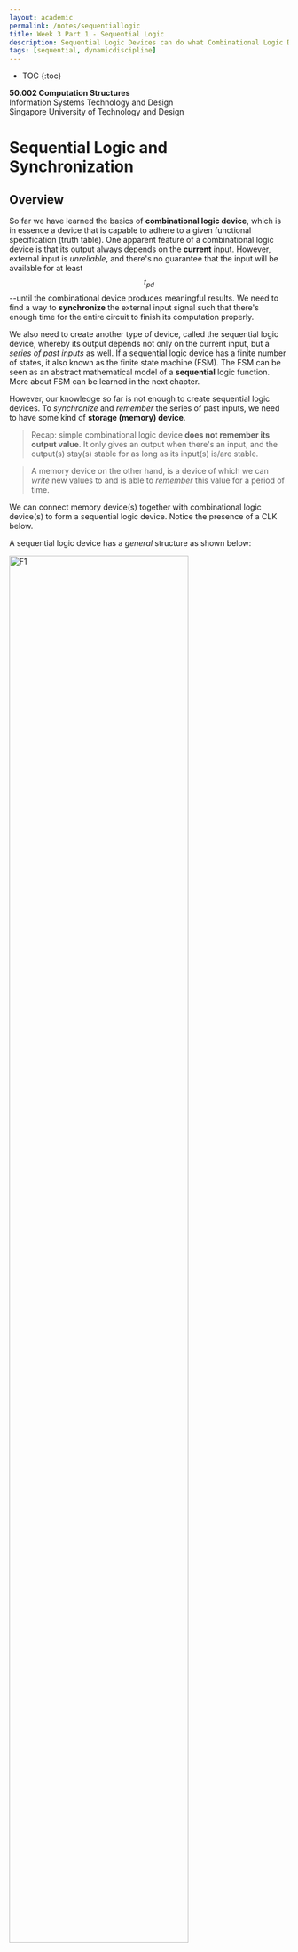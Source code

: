 ```yaml
---
layout: academic
permalink: /notes/sequentiallogic
title: Week 3 Part 1 - Sequential Logic
description: Sequential Logic Devices can do what Combinational Logic Devices can't; to produce output that depends on both past and current input. 
tags: [sequential, dynamicdiscipline]
---
```



* TOC
{:toc}

**50.002 Computation Structures**
<br>
Information Systems Technology and Design
<br>
Singapore University of Technology and Design

# Sequential Logic and Synchronization

## Overview


So far we have learned the basics of **combinational logic device**, which is in essence a device that is capable to adhere to a given functional specification (truth table). One apparent feature of a combinational logic device is that its output always depends on the **current** input.  However, external input is *unreliable*, and there's no guarantee that the input will be available for at least $$t_{pd}$$--until the combinational device produces meaningful results. We need to find a way to **synchronize** the external input signal such that there's enough time for the entire circuit to finish its computation properly. 

We also need to create another type of device, called the sequential logic device, whereby its output depends not only on the current input, but a *series of past inputs* as well.  If a sequential logic device has a finite number of states, it also known as the finite state machine (FSM). The FSM can be seen as an abstract mathematical model of a **sequential** logic function. More about FSM can be learned in the next chapter. 

However, our knowledge so far is not enough to create sequential logic devices. To *synchronize* and *remember* the series of past inputs, we need to have some kind of **storage (memory) device**. 

> Recap: simple combinational logic device **does not remember its output value**. It only gives an output when there's an input, and the output(s) stay(s) stable for as long as its input(s) is/are stable.

> A memory device on the other hand, is a device of which we can *write* new values to and is able to *remember* this value for a period of time.

We can connect memory device(s) together with combinational logic device(s) to form a sequential logic device. Notice the presence of a CLK below. 

A sequential logic device has a *general* structure as shown below:


<img src="https://dl.dropboxusercontent.com/s/7crg33w0e7yg2hn/Q1.png?raw=1"  alt="F1"  width="80%" height = "80%">

  
In the next few sections we will learn how to create this memory device labeled as **Registers** above (or more specifically, it is called *D Flip-Flop*). 

## Storage Device: D-Latch

  
A D Flip-Flop (memory device) is made using another device called a D-latch.  A D-latch can be created using a multiplexer with a **feedback** **loop**,

<img src="https://dl.dropboxusercontent.com/s/612f6bsfepegsbb/Q2.png?raw=1"  alt="Fig2"  width="30%" height = "30%">

>Note: this is **not** the only way to make a D-latch. A simple Google search will present you with some other alternatives.  We just use a multiplexer here to explain the idea easily. 

How it works:
- In practice, G is clock (CLK) signal. It will periodically **switch** between '1's and '0's (valid high voltage and valid low voltage) as shown in the image below:
<img src="https://dl.dropboxusercontent.com/s/1s4wmuj1bsfpmfp/Q3.png?raw=1"  alt="Fig5"  width="70%" height = "70%">

- Q is the output of the latch, and D is the (external) input that's placed at the second input port the latch. 
- Q is fed back as Q', the first input port of the latch. 

- If G is 1, then the input signal on wire D will be "passed" to / reflected at output wire Q, *independent of the signal on wire Q'.* Lets call this the **write mode**. <div class="redborder">The word "pass" through is used from this point onwards in this chapter to easily explain the behavior of the mux, that when G=1, then value at Q always reflects the value at D. However recall from from Week 1 lecture (CMOS) that the signal at Q is actually due to the VDD or GND and D is simply the input at the gate that activates or deactivates the pull-up or pull-down components of the latch.</div> 


-  If G is 0, then output signal on wire Q reflects the signal on wire Q', *independent of input wire D*. Lets call this the **read memory mode**.


How we intend to use the device:

> We supply input voltage (valid low or high) at wire D, and  simultaneously supply valid high voltage at G (or illustrated as Clock port in the figure below). 
>
>Then after some time, we supply valid low voltage at G. Hopefully at Q now we have the value that was supplied at D when G was high *without having to hold D's value(s) as they were*. 
>
>If we put many of these devices in parallel, we can have a fixed N-bit output that is "remembered" by the device without having to always supply these combination of values at the input ports D. We can then use the output of these memory devices as an input to the combinational logic device for at least as long as its $$t_{pd}$$ (to finish computation). *Hopefully, we then don't have to worry about unreliable external input anymore.* 

The figure below illustrates an example of 4-bit input and corresponding 4-bit output. Each of the device drawn as a rectangle (with the ">" symbol at its lower left corner) is called a **Flip-Flop** (see later section).  They are made up of D-latches. 

<img src="https://dl.dropboxusercontent.com/s/ruxrkxm1r6kog88/s1.png?raw=1"  alt="Fig3"  width="60%" height = "60%">

  
 <span style="background-color:yellow">  **Note**: From this point onwards, '1' simply means valid high voltage, and '0' means valid low voltage </span>. 
 
There are **two** problems that arises from using this simple D-latch in our electronic devices without any contract / rules:

1. **Storage of invalid information:** If G changes from `1` to `0` at the ***exact*** moment when D just turned **invalid** from previously being valid, then we might end up storing that  **invalid value of D** when the latch enters memory mode.

2. **Invalid/unstable output due to transition in input:** If the *existing* stable input value in D is flipped, e.g: is changed from '1' to '0' or vice versa,  the value at D will be invalid (*momentarily*) during this *transition*. The voltage value at D can also be invalid (unstable, unreliable) due to any disturbance. 

	This will affect the output at Q if G is 1, because it will pass **all** input from D to the output wire Q, regardless of whether it is a valid or stable input or not (during transition or any disturbance). We end up with potentially unstable/invalid output **half the time.** 

	In practice, this is *not acceptable* because we do not want our electronic devices (e.g: computers) to have invalid output computed (e.g: be unstable, or hang, or freeze) at any point in time, *even when D is transitioning*. We want it to be **robust**, and **reliable** at **all** times. 

	<div class="redbox"> Combinational component within an electronic device requires a certain amount of time ($$t_{pd}$$) to produce meaningful results; and over this time-frame we need to hold its input <strong>stable</strong>, however external input is *unreliable* so theres <strong>no guarantee</strong> that this requirement is fulfilled. </div>

	Therefore, we create another device to using D-latches, and they are called **D Flip-Flop** or more informally a *Register* to **synchronize** external input with the circuit's CLK, and also *switch* between write and memory mode as we intend it to behave.

	A **D Flip-Flop** with a right CLK setup will be able to produce a **valid and stable** output for an entire clock period -- *long enough* for any combinational logic connected downstream to finish its computation ($$t_{pd}$$) and produce meaningful output before the next **output** value is produced. 

We address these problems in the next two sections.

  

## The Dynamic Discipline

  

The *dynamic discipline* is a contract that is made to address the first problem above: the possibility of **storing invalid information** in the memory device. It is imperative to never violate the dynamic discipline to ensure any sequential logic circuits to work properly.

The dynamic discipline states that there are **two timing** **requirements for the input signal supplied at D**, named as $$T_{setup}$$ and $$T_{hold}$$, which lengths are:
1. $$T_{setup}$$ = *approximately* $$2 \times t_{pd}$$  of the components that make up the D-latch.

1. $$T_{hold}$$ =  *approximately* $$t_{pd}$$   of the components that make up the D-latch.

$$T_{setup}$$ is defined as  the minimum amount of time that the voltage on wire D needs to be valid/stable **BEFORE** the **clock edge changes from '1' to '0'** (turning from write mode to memory mode).


$$T_{hold}$$ is defined as the minimum amount of time that the voltage on wire D needs to be valid/stable **AFTER** the **clock edge reaches a valid '0' from a previous '1'**.

As explained in the previous notes,  $$t_{pd}$$ is the propagation delay of the combinational logic devices (components) that make up a D-latch, e.g: a multiplexer, which has a $$t_{pd}$$ value. The multiplexer can be made using a handful NAND gates. To clarify, this $$t_{pd}$$ is the propagation delay of that multiplexer or  components (combinational logic devices) that are used to make up a D-latch.

> Why are the lengths for $$T_{setup}$$ and $$T_{hold}$$ dependent on the the $$t_{pd}$$ of the components that make up the D-latch? 

 > For $$T_{setup}$$, you can figure this out by thinking, **how long** you **should** wait to ensure that the output signal at Q reflects what was supplied at D (requires $$1\times t_{pd}$$), and to ensure that this output at Q maintains this value when CLK at G turns `0` (from Q', requires *another* $$1\times t_{pd}$$). 

> For $$T_{hold}$$, you can figure this out by realising that CLK is an **input** to the D-latch system as well, and the device needs **some time** ($$1\times t_{pd}$$) to realise that it is in memory mode after CLK turns to a valid `0`. Throughout this brief period. of time, the input at D must be held valid/stable. 

## Edge-Triggered D Flip-Flop 

  

To address the second problem : the presence of **unstable/invalid output during transition of input**, we need to create another device called the *Edge-Triggered D Flip Flop* (or shortened as Flip-Flop) by putting two D-Latches in series as shown:

<img src="https://dl.dropboxusercontent.com/s/gtqq3c7i9d6vz3c/Q1.png?raw=1"  alt="Fig6"  width="80%" height = "80%">

At first, each of the two rectangles are the symbol of a regular D-latch. Putting them in series (and ***inverting*** the CLK signal fed to the first latch) results in a Flip-Flop (the rectangular symbol on the right). The difference is that in a Flip-Flop, the CLK input port is represented by the > symbol at its lower left corner. 



We can decribe the structure of a Flip-Flop as follows:

 - The first D-latch that receives the external input D is called the **master** latch, and the second D-latch is called the **slave** latch.
   
 -  There is an **inverter** applied on the G input on the master Flip-Flop, so the master latch receives or "sees" the **inverted**  clock signal.
-  The star ($$\star$$) symbol represents the intermediary output and its not observable outside of the system. 
- The output at the Q port of the slave latch is the observable output of the Flip-Flop.

  
  

**How does a Flip-Flop prevents the presence of invalid/unstable output during transition/disturbance of input at D?**

 
- The observer/user gets output only from the output wire of the **slave** latch's Q port, and the observer/user supplies input only to the **master** latch's D port.

- CLK is a signal that periodically changes from `0` to `1` and vice versa.

- When CLK signal is 0, the G port of **master** latch will receive a `1` (due to the inverter) and the G port of **slave** flip flop will receive a `0` **at the same time.**

	This means that the **master** latch is in "write mode", i.e: it lets signal from its D wire through to its Q port, while the **slave** latch is in "memory mode", i.e: slave's output depends on **its own** memory  Q' and not affected by input on $$\star$$.

- When CLK signal is 1, the G port of **master** latch will receive a `0` due to the inverter and the G wire of **slave** latch will receive a 1.

	This means that the **master** latch is in "memory mode", i.e: master's output depends on its own memory  Q' and is not affected by any value on input port D. Meanwhile, the **slave** latch is on "write mode", i.e: it lets signal from the $$\star$$ wire to be passed through its slave input port D.

- Hence, **only ONE of the two D-Latches is on "write mode" at a time** or equivalently, **only one D-latch is on "memory-mode" at a time.**

- Unlike a single D-latch alone, this Flip-Flop configuration **prevents** a *direct* reflection of the input of the system (supplied by the user) to the output of the system. 


The explanation above is illustrated in terms of **waveforms** below. Take some time to study the waveforms and convince yourselves that they make sense. Note that "Q" here means the overall output of the Flip-Flop, which is signal produced by the Q port of the slave latch. 

<img src="https://dl.dropboxusercontent.com/s/lsovnj1u8s9d95i/ffwaveform.png?raw=1"  width="70%" height = "70%">

 
Notice two further behaviors in the Flip-Flop:


1. Unlike the $$\star$$, the signal at Q is **stable throughout an entire clock period**, and change *only* in the **next** clock period. In comparison, the $$\star$$  is only stable **half the time** when the master latch is at memory mode, but reflects ever-changing D-input signal during write mode. 

2. The edge-triggered flip-flop in this particular configuration, where the master is the one that receives the **inverted** CLK signal produces **new** value at Q (reflects the input at D) at every **rising edge** of the CLK. 

	> It is as if we are able to ***capture*** the instantaneous value of D at each CLK-rise edge, and **reflect**/produce it at Q for that **entire period** of the CLK. 

	You can also make the slave latch to be the one that receives the inverted CLK signal, and the value at Q reflects the input at D at each **falling edge** of the CLK. <span style="background-color:yellow">  Note: The name "edge-triggered" comes from the fact that the **output at port Q**  of the slave **changes** only when the CLK edge changes (in our case, at every rising *edge*). </span>


  
  


## $$t_{pd}$$ and $$t_{cd}$$ of Sequential Logic vs Combinational Logic Devices

In the previous chapter, we learned about the definition $$t_{CD}$$ and $$t_{PD}$$ for combinational logic (CL) devices, and how to compute these values. For **sequential logic (SL) devices**, i.e: circuits with Flip-Flops and CLs combined, these timings mean as follows:
  

1. $$t_{CD}$$ of a Flip-Flop (or sequential logic devices) is the time taken for an **invalid** CLK input (**not input to the sequential logic circuit**),  <span style="background-color:yellow"> as a result of *transition* from '0' to '1'</span>, to produce an **invalid** *final* output of the SL (Sequential Logic) device. 

1. $$t_{PD}$$ of a Flip-Flop (or sequential logic devices) is the time taken for **valid '1'** CLK input (**again, not input to the sequential logic circuit**), to produce a **valid** *final* output of the SL device. 


  
  

Note the **subtle difference** between the $$t_{PD}$$ and $$t_{CD}$$ of a combinational vs a sequential device. 

To summarise:
- In combinational device, there is no input CLK and units with *feedback* paths like the Flip Flops involved. $$t_{PD}$$ of a combinational device is the time measured from the moment a **valid** input is fed to the circuit to the moment it produces a **valid** output of the circuit, and $$t_{CD}$$ is the time measured from the moment an **invalid** input is fed to the circuit to the moment it produces an **invalid** output. 

- However, in SL, our "input" will be the **CLK** and not the "user" input, and in particular only are concerned with the **CLK transition from `0` to `1`**, where the D Flip-Flop "captures" a new input value. 
  

## Flip-Flop Timing Constraint

  

Recall that we learned the *dynamic discipline* that has to be obeyed to ensure that we do not end up storing invalid input signals. In the flip-flop configuration, we **connect** two D-latches together. <span style="background-color:yellow"> Hence the dynamic discipline for the slave latch has to be obeyed by the master latch because the *output* of the master latch is the *input* to the slave latch</span>. 

To obey the dynamic discipline, there exist this **timing constraint** for the Flip-Flop configuration:

$$t_{CD_{master}} > t_{H_{slave}}$$



Reasons:

- Imagine the exact moment when the INV CLK seen by master (latch) changes from `0` to `1`, at the same time, the CLK signal seen by slave (latch)  changes from `1` to `0`. 

- This transition by the CLK is **not immediate** and there is a short time window where the CLK goes from (valid) `1` to invalid value to (valid) `0`. 

- This implies that the master goes into write mode while the slave goes into memory mode *simultaneously*.

- However, the $$\star$$ at the output of the master cannot change *immediately* in order to fulfil the $${t_{H}}$$ requirement of the slave. 
 
- The $$\star$$ has to retain its previous valid value (when the clock was valid) and **cannot immediately** do the following before the $${t_{H}}$$ requirement of the slave is fulfilled:
	- Become invalid due to transition in the CLK value, or
	- Reflect whatever new input is given at D port of the master latch, even though the master latch is at the write mode. 
	
- This means the **contamination** delay of the master latch (time taken on signal on $$\star$$ is be invalid after CLK at G port  becomes invalid) has to be **larger** than the hold time of the slave latch *so that the Flip-Flop system obeys the dynamic discipline.* 

  

## Sequential Logic Device Timing Constraint

  

<div class="orangebox">We can now use a Flip-Flop in our circuit as a 'memory' device that we can put in series, either before or/and after any combinational logic circuit. </div>

**The *dynamic discipline* has to always be obeyed at any part of the sequential logic circuit/device.** 

Due to this, we have **two** timing constraints called **$$t_1$$ and $$t_2$$** that should **always** apply for <span style="background-color:yellow">  **any** path between two (one upstream and one downstream) connecting Flip-Flops </span> (regardless of how many CLs are there in the middle of the two Flip-Flops) in a SL circuit. 

Take into example a very simple combination as shown in the figure below, consisted of two Flip-Flops and one CL device in between. Let's name the Flip-Flop on the left the "upstream" Flip-Flop and the Flip-Flop on the right the "downstream" Flip-Flop: 

<img src="https://dl.dropboxusercontent.com/s/2e6c8of9d5ipw0t/Q11.png?raw=1"  alt="Fig6"  width="70%" height = "70%">

If we were to plot the timing diagram of the CLK, output of R1 ($$Q_{R1}$$), and the output of the CL (CL out), we have the following:
<img src="https://dl.dropboxusercontent.com/s/dxcun9lssktr6rn/Q12.png?raw=1"  alt="Figure4"  width="70%" height = "70%">


From the diagram above, we can define two timing constraints for this particular scenario:
- $$t_1$$ : $$t_{CD} R_1 + t_{CD} CL \geq t_{H} R_2$$
- $$t_2$$ : $$t_{PD} R_1 + t_{PD} CL + t_S R_2 \leq t_{CLK}$$

where $$t_{CLK}$$ is the clock period.  

Explanation:
- The $$t_1$$ constraints ensures that the $$t_H$$ requirement of the downstream register, R2, is fulfilled by the devices thats put upstream (before it), that is CL and R1 in the example above. 
	- When the CLK rises at $$t_i$$, both R1 and R2 are "*capturing*" different values, **simultaneously**. 
	- R1 is receiving *current* input value at $$t_i$$, while R2 is receiving the *computed* old input value that was produced by R1 at $$t_{i-1}$$. 
	- The devices upstream of R2 has to **help** to hold on to this *old*  $$t_{i-1}$$ values for the $$t_H$$ of R2 to be fulfilled before responding to the rising edge of the clock and producing new values. 

- The $$t_2$$ constraints ensures that the clock period is **long enough** for three things to complete:
	- Valid signal to be produced at the output of R1 and 
	- Signal to *propagate* through CL in between, and 
	- Signal to be set-up at the downstream register R2 (for memory mode).
	
- The $$t_1$$ and $$t_2$$ requirements must be fulfilled within **any paths between two connecting DFFs** in a circuit, in order for the overall circuit to obey the dynamic discipline.

We can call the $$t_{PD} CL$$ (propagation delay of the CL) as the time taken to do **actual work** or **logic computation**. 

 <div class="redbox">It should be clear by now why the input to this CL must be stable for at least $$t_{pd}$$ for it to have meaningful output, and how our new circuit with DFFs (obeying dynamic discipline, $$t_1$$, and $$t_2$$ constraint) guarantees this -- something that unreliable external input alone cannot guarantee if it were to be fed directly to the CL units.</div>

The propagation or contamination delays of a Flip-Flop is not considered a logic computation, because unlike combinational logic devices (that can be made to implement functionalities such as addition, subtraction, boolean expressions, etc), a Flip-Flop **does not implement** any other special functionalities except to function as a memory device. 
  

See [this document](https://dl.dropboxusercontent.com/s/gi4r2ea1tdv5x4d/Seq_Logic_Timing_Extras_2020.pdf?dl=1) to know more about timing computations for sequential logic device. 


## Synchronization with Input

  

In any sequential logic circuit we use a **single synchronous clock**, meaning that we use one same clock to any D Flip-Flop in the device. Our timing constraints ensure that the CLs are given valid and stable input long enough for it to produce meaningful output. 

<div class="redborder">However, we still have one small issue: the external input need to obey the dynamic discipline of the <i>first</i> 'upstream' DFF (that directly receives external input) in the circuit.  </div>

In practice, it is **not possible** for any arbitrary input to always be synchronised with the clock, i.e: to obey the $$t_S$$ and $$t_H$$ requirements (of the external input facing 'upstream' DFF) at all times. Recall that dynamic discipline is crucial for any sequential logic circuit to work properly. We are now going to discuss what happens if **dynamic discipline is violated**.

<img src="https://dl.dropboxusercontent.com/s/ucujrzj5imp4xxy/metas.png?raw=1"  alt="Figure10"  width="60%" height = "60%">


Look at the figure above. Let D be the "user" input to the Flip-Flop and OUT be the output "Q" of the Flip-Flop. When one of the timing constraints ($$t_{H}$$ in this case) imposed by the dynamic discipline is violated, we may end up storing the invalid values during read/memory mode. This event of storing invalid value is called the **metastable state**. 



## The Metastable State

  

Due to the existence of a feedback loop in the D-latch as shown,


<img src="https://dl.dropboxusercontent.com/s/8jiw0mlsq8xvzsv/dff.png?raw=1"  alt="Figure4"  width="40%" height = "40%">

..it has a unique property where there exist a point in its voltage characteristics function whereby **Vin = Vout**. 

We can measure and plot $$V_{in}$$ (Q') versus $$V_{out}$$ (Q) in the D-latch, and come up with a VTC plot as follows:

<img src="https://dl.dropboxusercontent.com/s/t4ji250oufvdsun/metastable.png?raw=1"  alt="Figure4"  width="80%" height = "80%">


The red line signifies the feedback constraint, where we have **Q** at $$V_{out}$$ to be equivalent to **Q'** as $$V_{in}$$. **This is the effect of connecting the output of the multiplexer to itself, on the first input port**. 

The green line signifies the VTC of a "closed latch" state, i.e: when the selector bit of the multiplexer receives a '0' as shown in the diagram above. 

Notice that in the closed latch state, the D-latch passes the value from $$V_{in}$$ (Q') as the output at $$V_{out}$$ (Q), and thus we have a shape that resembles that of a buffer. 

There are three solutions formed by the intersections of the red line (feedback constraint) and the green line (VTC of the closed latch), as indicated by the three circles in the figure above: two end points that results in "valid" voltages (either `0` or `1`), and one middle point that is *metastable* (denoted as $$V_m$$).

What is the meaning of these *solutions*? Well, we are indeed creating a device which output is connected back as its input, so we need to know where the system will *tend towards*. 


Let's think about this particular scenario while looking at the VTC plot above:
- If the initial $$V_{in}$$ value is *well* *below* $$V_m$$, then it will produce an even lower $$V_{out}$$. 

- This $$V_{out}$$ becomes a new $$V_{in_2}$$ when the signal traverse the loop for the second time, and produce another even lower $$V_{out_2}$$. 
- Eventually, the value of $$V_{out_N}$$ after certain N loops traversal tends towards the **stable** low indicated by the teal circle on the left. 
- In summary, **during each loop $$i$$, $$V_{out_i}$$ produced is always *less* than $$V_{in_i}$$**, and thus after a few loops, the final value of $$V_{out}$$  tends towards the *teal* point of the left. 
 
	> *The little note at the figure above illustrates this scenario too.* 

Otherwise, if the initial value of $$V_{in}$$ is well above $$V_m$$, then the opposite applies and the final value of $$V_{out}$$ after N loops will tend towards the stable high indicated by the teal circle on the right, since $$V_{out_i}$$ is always greater than $$V_{in_i}$$ at each loop $$i$$.

However, if we have $$V_{in} = V_m$$, then from the graph we can easily see that $$V_{out}$$ will *again* be at equivalent value, at $$V_m$$ in the following loop traversal. This $$V_{out} = V_m$$ will be an input back at $$V_{in}$$ (in the next loop), which will produce $$V_m$$ again *over and over* (perpetually) under ideal, noise-free case. 

Therefore, without the presence of noise or external disturbances, if $$V_in$$ is *exactly* at $$V_m$$ then there is **always** a **chance** that we could *wait* **forever** for it to be able to settle to either a stable values. A small presence of noise will drive $$V_{in}$$ down or up and eventually it *may* settle to a stable value, however this is **not guaranteed in bounded time**. 

The state whereby your SL device is unable to settle to a stable / valid value for unknown period of time is called the metastable state. Obviously we **do not** want this because the output of the device is invalid during this unknown time frame, and therefore rendered *useless*. 

<span style="background-color:yellow"> In summary, **properties** of metastable state are illustrated below:</span>
- It corresponds to an **invalid** logic level -- the switching threshold of a device

- It is an **unstable** equilibrium, a small noise/pertubation may cause it to *accelerate* towards either ends: a stable `0` or `1`... *eventually* (but it might not too).
- Depending on how close $$V_{in}$$ is to $$V_m$$ and presence of noise, it also **may take forever** to settle towards a stable value (unbounded time).
- Every bistable system exhibits **at least one** metastable state.


Hence, the metastable state is an **inevitable** risk of synchronization *because* our active device **always** have a **fixed-point voltage $$V_m$$** such that $$V_{in} = V_m$$ implies $$V_{out} = V_m$$, caused inherently by the feedback loop constraint and the VTC of the multiplexer. 

The **violation of dynamic discipline** may put our feedback loop at some voltage *near* $$V_m$$. The **time taken** for $$V_{out}$$ to eventually settle towards a stable `0` or `1` is **inversely** proportional to current $$\|V_{out} - V_m\|$$, and is *theoretically infinite* for $$V_{out} = V_m$$. 

Since there is **no lower bound** on $$\|V_{out} - V_m\|$$, then there is **no upper bound** for the settling time of eventual $$V_{out}$$ value. 
 
**In other words, we cannot completely avoid the metastable state**. 
> If an SL device enters the metastable state, it *might* eventually settle to a valid zero... or a valid one, but there is no guarantee when this will happen. It may take a second,  or it may take forever to settle. 

<div class="blueborder"> The only thing we can do is to <strong>minimize</strong> the metastable state's probability from happening. We can do that by introducing more <strong>delays</strong> between the first 'upstream' Flip-Flop and the CL devices downstream in the hopes that the signal will somehow settle towards either end before reaching the CL, as illustrated here:<br>
<img src="https://dl.dropboxusercontent.com/s/g5sbabtn9ywwkod/series.png?raw=1"  alt="Figure12"  width="90%" height = "90%"><br>
Note that this comes at the cost of <i>responsiveness</i> of the device. 
</div>
 
## Summary

As stated above, a **sequential** logic device has a *general* structure as shown below:

<img src="https://dl.dropboxusercontent.com/s/7crg33w0e7yg2hn/Q1.png?raw=1"  alt="F1"  width="80%" height = "80%">

During each clock period, it should be able to compute the next value (next state), and output value. The output at any point in time, is always affected by the current state, which is the state computed in the previous clock period / time step. Hence the name **sequential logic** comes from the fact that it is a type of **logic** circuit whose output depends **not only on the present** value of its input signals but on the *sequence of past inputs, (the input history) as well.*


